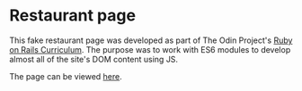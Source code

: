 # Restaurant page

This fake restaurant page was developed as part of The Odin Project's [Ruby on Rails Curriculum](http://www.theodinproject.com). The purpose was to work with ES6 modules to develop almost all of the site's DOM content using JS.

The page can be viewed [here](https://naomiflagg.github.io/restaurant-page/).

